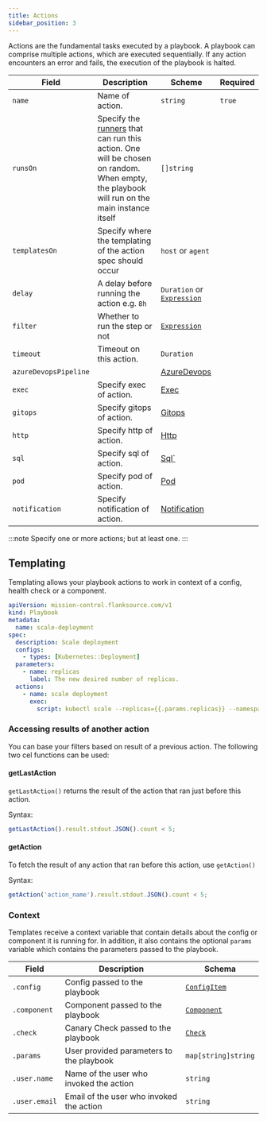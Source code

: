 ```yaml
---
title: Actions
sidebar_position: 3
---
```


Actions are the fundamental tasks executed by a playbook. A playbook can comprise multiple actions, which are executed sequentially. If any action encounters an error and fails, the execution of the playbook is halted.

| Field                 | Description                                                  | Scheme                                                | Required |
| --------------------- | ------------------------------------------------------------ | ----------------------------------------------------- | -------- |
| `name`                | Name of action.                                              | `string`                                              | `true`   |
| `runsOn`              | Specify the [runners](./runners) that can run this action. One will be chosen on random. When empty, the playbook will run on the main instance itself | `[]string`                                            |          |
| `templatesOn`         | Specify where the templating of the action spec should occur | `host` or `agent`                                     |          |
| `delay`               | A delay before running the action e.g. `8h`                  | `Duration` or  [`Expression`](../concepts/expression) |          |
| `filter`              | Whether to run the step or not                               | [`Expression`](../concepts/expression)                |          |
| `timeout`             | Timeout on this action.                                      | `Duration`                                            |          |
| `azureDevopsPipeline` |                                                              | [AzureDevops](./azure_devops_pipeline)                |          |
| `exec`                | Specify exec of action.                                      | [Exec](./exec)                          |          |
| `gitops`              | Specify gitops of action.                                    | [Gitops](./gitops)                      |          |
| `http`                | Specify http of action.                                      | [Http](./http)                          |          |
| `sql`                 | Specify sql of action.                                       | [Sql`](./sql)                            |          |
| `pod`                 | Specify pod of action.                                       | [Pod](./pod)                            |          |
| `notification`        | Specify notification of action.                              | [Notification](./notification)          |          |

:::note
Specify one or more actions; but at least one.
:::



## Templating

Templating allows your playbook actions to work in context of a config, health check or a component.

```yaml title='scale-deployment.yaml'
apiVersion: mission-control.flanksource.com/v1
kind: Playbook
metadata:
  name: scale-deployment
spec:
  description: Scale deployment
  configs:
    - types: [Kubernetes::Deployment]
  parameters:
    - name: replicas
      label: The new desired number of replicas.
  actions:
    - name: scale deployment
      exec:
        script: kubectl scale --replicas={{.params.replicas}} --namespace={{.config.tags.namespace}} deployment {{.config.name}}
```


### Accessing results of another action

You can base your filters based on result of a previous action. The following two cel functions can be used:

#### getLastAction

`getLastAction()` returns the result of the action that ran just before this action.

Syntax:

```javascript
getLastAction().result.stdout.JSON().count < 5;
```

#### getAction

To fetch the result of any action that ran before this action, use `getAction()`

Syntax:

```javascript
getAction('action_name').result.stdout.JSON().count < 5;
```

### Context

Templates receive a context variable that contain details about the config or component it is running for. In addition, it also contains the optional `params` variable which contains the parameters passed to the playbook.

| Field       | Description                              | Schema                                       |
| ----------- | ---------------------------------------- | -------------------------------------------- |
| `.config`    | Config passed to the playbook            | [`ConfigItem`](/reference/config-db/config-item) |
| `.component` | Component passed to the playbook         | [`Component`](/reference/topology/components)    |
| `.check`     | Canary Check passed to the playbook      | [`Check`](/reference/canary-checker/check)            |
| `.params`    | User provided parameters to the playbook | `map[string]string`                          |
| `.user.name`    | Name of the user who invoked the action | `string`                          |
| `.user.email`    | Email of the user who invoked the action | `string`                          |

